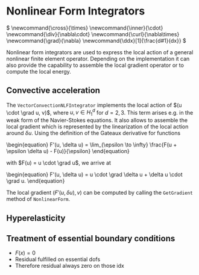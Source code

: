 # Nonlinear Form Integrators

$
\newcommand{\cross}{\times}
\newcommand{\inner}{\cdot}
\newcommand{\div}{\nabla\cdot}
\newcommand{\curl}{\nabla\times}
\newcommand{\grad}{\nabla}
\newcommand{\ddx}[1]{\frac\{d#1}\{dx}}
$

Nonlinear form integrators are used to express the local action of a general
nonlinear finite element operator. Depending on the implementation it can also
provide the capability to assemble the local gradient operator or to compute the
local energy.

## Convective acceleration

The `VectorConvectionNLFIntegrator` implements the local action of $(u \cdot
\grad u, v)$, where $u, v \in H_1^d$ for $d = 2, 3$. This term arises e.g. in
the weak form of the Navier-Stokes equations. It also allows to assemble the
local gradient which is represented by the linearization of the local action
around $\delta u$. Using the definition of the Gateaux derivative for functions

\begin{equation}
    F'(u, \delta u) = 
    \lim_{\epsilon \to \infty} \frac{F(u + \epsilon \delta u) - F(u)}{\epsilon}
\end{equation}

with $F(u) = u \cdot \grad u$, we arrive at

\begin{equation}
    F'(u, \delta u) = u \cdot \grad \delta u + \delta u \cdot \grad u.
\end{equation}

The local gradient $(F'(u, \delta u), v)$ can be computed by calling the
`GetGradient` method of `NonlinearForm`.

## Hyperelasticity

## Treatment of essential boundary conditions

* $F(x) = 0$
* Residual fulfilled on essential dofs
* Therefore residual always zero on those idx

<script type="text/x-mathjax-config">MathJax.Hub.Config({TeX: {equationNumbers: {autoNumber: "all"}}, tex2jax: {inlineMath: [['$','$']]}});</script>
<script type="text/javascript" src="https://cdnjs.cloudflare.com/ajax/libs/mathjax/2.7.2/MathJax.js?config=TeX-AMS_HTML"></script>
